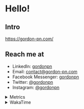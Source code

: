 # Hello!

## Intro

<https://gordon-pn.com/>

## Reach me at

- LinkedIn: [gordonpn](https://www.linkedin.com/in/gordonpn/)
- Email: [contact@gordon-pn.com](mailto:contact@gordon-pn.com)
- Facebook Messenger: [gordonpn](https://www.messenger.com/t/Gordonpn)
- Twitter: [@gordonpn](https://twitter.com/Gordonpn)
- Instagram: [@gordonpn](https://www.instagram.com/gordonpn/)

<details>
  <summary>Metrics</summary>

  <img align="center" src="https://github.com/gordonpn/gordonpn/blob/master/github-metrics.svg" alt="GitHub Metrics">

</details>

<details>
  <summary>WakaTime</summary>

  <!--START_SECTION:waka-->
📊 **This Week I Spent My Time On** 

```text
💬 Programming Languages: 
Other                    6 hrs 15 mins       ████████████████████████░   96.22 % 
Java                     13 mins             █░░░░░░░░░░░░░░░░░░░░░░░░   03.37 % 
Markdown                 0 secs              ░░░░░░░░░░░░░░░░░░░░░░░░░   00.25 % 
TypeScript               0 secs              ░░░░░░░░░░░░░░░░░░░░░░░░░   00.11 % 
XML                      0 secs              ░░░░░░░░░░░░░░░░░░░░░░░░░   00.05 % 

🔥 Editors: 
Chrome                   3 hrs 7 mins        ████████████░░░░░░░░░░░░░   47.99 % 
Messages                 56 mins             ████░░░░░░░░░░░░░░░░░░░░░   14.49 % 
Slack                    37 mins             ██░░░░░░░░░░░░░░░░░░░░░░░   09.57 % 
AmazonChime              33 mins             ██░░░░░░░░░░░░░░░░░░░░░░░   08.70 % 
MicrosoftOutlook         23 mins             █░░░░░░░░░░░░░░░░░░░░░░░░   05.99 % 
```


 Last Updated on 21/06/2025 10:26:13 UTC
<!--END_SECTION:waka-->
</details>

